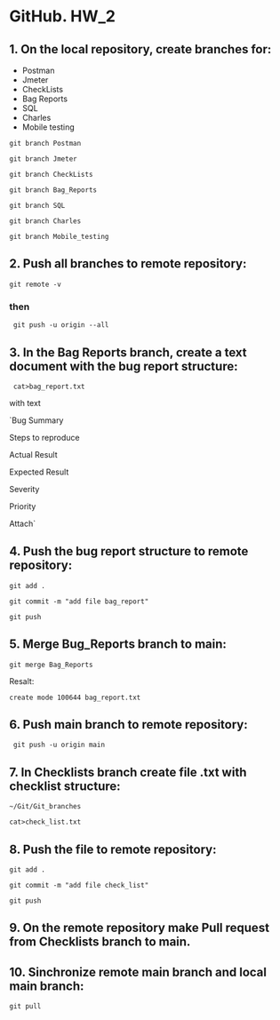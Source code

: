# GitHub. HW_2
## 1. On the local repository, create branches for:
- Postman
- Jmeter
- CheckLists
- Bag Reports
- SQL
- Charles
- Mobile testing
 
`git branch Postman `

`git branch Jmeter`

`git branch CheckLists `  

`git branch Bag_Reports`

`git branch SQL `

`git branch Charles`

`git branch Mobile_testing`

## 2. Push all branches to remote repository:

 ` git remote -v  `
 ### then
 ` git push -u origin --all`

## 3. In the Bag Reports branch, create a text document with the bug report structure:

` cat>bag_report.txt`

 with text 

 `Bug Summary 

Steps to reproduce

Actual Result

Expected Result 

Severity

Priority

Attach`

## 4. Push the bug report structure to remote repository:
`git add .` 

`git commit -m "add file bag_report" `

`git push `

## 5. Merge Bug_Reports branch to main:
` git merge Bag_Reports `

Resalt:

 `create mode 100644 bag_report.txt`

## 6. Push main branch to remote repository:

` git push -u origin main`

## 7. In Checklists branch create file .txt with checklist structure:

` ~/Git/Git_branches `

`cat>check_list.txt`

## 8. Push the file to remote repository:

`git add .` 

`git commit -m "add file check_list" `

`git push `

## 9.  On the remote repository make Pull request from Checklists branch to main.

## 10. Sinchronize remote main branch and local main branch:

` git pull `



